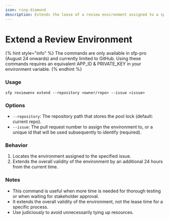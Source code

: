 ```yaml
---
icon: ring-diamond
description: Extends the lease of a review environment assigned to a specific issue.
---
```


# Extend a Review Environment

{% hint style="info" %}
The commands are only available in sfp-pro (August 24 onwards) and currently limited to GitHub. Using these commands requires an equivalent APP\_ID & PRIVATE\_KEY in your environment variable.
{% endhint %}

### Usage

```
sfp reviewenv extend --repository <owner/repo> --issue <issue>
```

### Options

* `--repository`: The repository path that stores the pool lock (default: current repo).
* `--issue`: The pull request number to assign the environment to, or a unique id that will be used subsequently to identify (required).

### Behavior

1. Locates the environment assigned to the specified issue.
2. Extends the overall validity of the environment by an additional 24 hours from the current time.

### Notes

* This command is useful when more time is needed for thorough testing or when waiting for stakeholder approval.
* It extends the overall validity of the environment, not the lease time for a specific process.
* Use judiciously to avoid unnecessarily tying up resources.
